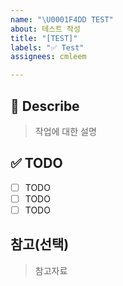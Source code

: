 ```yaml
---
name: "\U0001F4DD TEST"
about: 테스트 작성
title: "[TEST]"
labels: "✅ Test"
assignees: cmleem

---
```


## 📖 Describe
> 작업에 대한 설명

## ✅ TODO
- [ ] TODO
- [ ] TODO
- [ ] TODO

## 참고(선택)
> 참고자료
